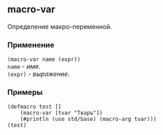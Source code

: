 ## macro-var
Определение макро-переменной.

### Применение

`(macro-var name (expr))`<br>
`name` - _имя_.<br>
`(expr)` - _выражение_.

### Примеры

```pihta
(defmacro test []
    (macro-var [tvar "Тваръ"])
    (#println (use std/base) (macro-arg tvar)))
(test)
```